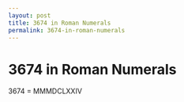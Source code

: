 ```yaml
---
layout: post
title: 3674 in Roman Numerals
permalink: 3674-in-roman-numerals
---
```


# 3674 in Roman Numerals

3674 = MMMDCLXXIV
